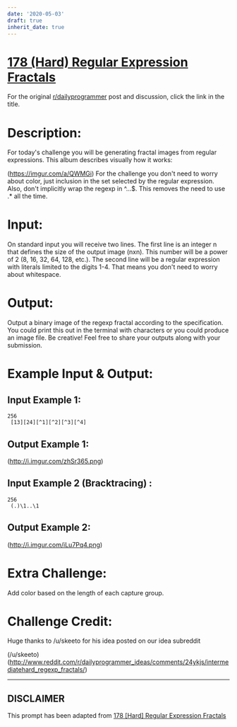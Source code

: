 ```yaml
---
date: '2020-05-03'
draft: true
inherit_date: true
---
```


# [178 (Hard) Regular Expression Fractals](https://www.reddit.com/r/dailyprogrammer/comments/2fkh8u/9052014_challenge_178_hard_regular_expression/)

For the original [r/dailyprogrammer](https://www.reddit.com/r/dailyprogrammer/) post and discussion, click the link in the title.

# Description:
For today's challenge you will be generating fractal images from regular expressions. This album describes visually how it works:

(https://imgur.com/a/QWMGi)
For the challenge you don't need to worry about color, just inclusion in the set selected by the regular expression. Also, don't implicitly wrap the regexp in ^...$. This removes the need to use .* all the time.

# Input:
On standard input you will receive two lines. The first line is an integer n that defines the size of the output image (nxn). This number will be a power of 2 (8, 16, 32, 64, 128, etc.).
The second line will be a regular expression with literals limited to the digits 1-4. That means you don't need to worry about whitespace.

# Output:
Output a binary image of the regexp fractal according to the specification. You could print this out in the terminal with characters or you could produce an image file. Be creative! Feel free to share your outputs along with your submission.

# Example Input & Output:
## Input Example 1:

```
256
 [13][24][^1][^2][^3][^4]
```
## Output Example 1:
(http://i.imgur.com/zhSr365.png)
## Input Example 2 (Bracktracing) :

```
256
 (.)\1..\1
```
## Output Example 2:
(http://i.imgur.com/iLu7Pq4.png)
# Extra Challenge:
Add color based on the length of each capture group.

# Challenge Credit:
Huge thanks to /u/skeeto for his idea posted on our idea subreddit

(/u/skeeto)
(http://www.reddit.com/r/dailyprogrammer_ideas/comments/24ykjs/intermediatehard_regexp_fractals/)

----
## **DISCLAIMER**
This prompt has been adapted from [178 [Hard] Regular Expression Fractals](https://www.reddit.com/r/dailyprogrammer/comments/2fkh8u/9052014_challenge_178_hard_regular_expression/
)
